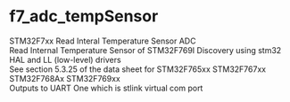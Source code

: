 # f7_adc_tempSensor
STM32F7xx Read Interal Temperature Sensor ADC<br>
Read Internal Temperature Sensor of STM32F769I Discovery using stm32 HAL and LL (low-level) drivers<br>
See section 5.3.25 of the data sheet for STM32F765xx STM32F767xx STM32F768Ax STM32F769xx<br>
Outputs to UART One which is stlink virtual com port<br>
